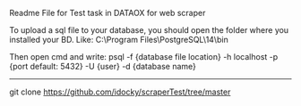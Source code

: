 Readme File for Test task in DATAOX for web scraper 

To upload a sql file to your database, you should open the folder where you installed your BD. Like:
C:\Program Files\PostgreSQL\14\bin

Then open cmd and write:
psql -f {database file location} -h localhost -p {port default: 5432} -U {user} -d {database name}

-----------------------------------------------------------------------------

git clone https://github.com/idocky/scraperTest/tree/master
